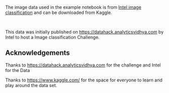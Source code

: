 The image data used in the example notebook is from [Intel image classification](https://www.kaggle.com/puneet6060/intel-image-classification) and can be downloaded from Kaggle.

<br>

This data was initially published on https://datahack.analyticsvidhya.com by Intel to host a Image classification Challenge.

## Acknowledgements
Thanks to https://datahack.analyticsvidhya.com for the challenge and Intel for the Data

Thanks to https://www.kaggle.com/ for the space for everyone to learn and play around the data set.
